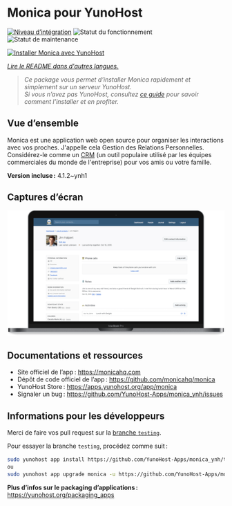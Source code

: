 <!--
Nota bene : ce README est automatiquement généré par <https://github.com/YunoHost/apps/tree/master/tools/readme_generator>
Il NE doit PAS être modifié à la main.
-->

# Monica pour YunoHost

[![Niveau d’intégration](https://apps.yunohost.org/badge/integration/monica)](https://ci-apps.yunohost.org/ci/apps/monica/)
![Statut du fonctionnement](https://apps.yunohost.org/badge/state/monica)
![Statut de maintenance](https://apps.yunohost.org/badge/maintained/monica)

[![Installer Monica avec YunoHost](https://install-app.yunohost.org/install-with-yunohost.svg)](https://install-app.yunohost.org/?app=monica)

*[Lire le README dans d'autres langues.](./ALL_README.md)*

> *Ce package vous permet d’installer Monica rapidement et simplement sur un serveur YunoHost.*  
> *Si vous n’avez pas YunoHost, consultez [ce guide](https://yunohost.org/install) pour savoir comment l’installer et en profiter.*

## Vue d’ensemble

Monica est une application web open source pour organiser les interactions avec vos proches. J'appelle cela Gestion des Relations Personnelles. Considérez-le comme un [CRM](https://en.wikipedia.org/wiki/Customer_relationship_management) (un outil populaire utilisé par les équipes commerciales du monde de l'entreprise) pour vos amis ou votre famille.


**Version incluse :** 4.1.2~ynh1

## Captures d’écran

![Capture d’écran de Monica](./doc/screenshots/main-app.png)

## Documentations et ressources

- Site officiel de l’app : <https://monicahq.com>
- Dépôt de code officiel de l’app : <https://github.com/monicahq/monica>
- YunoHost Store : <https://apps.yunohost.org/app/monica>
- Signaler un bug : <https://github.com/YunoHost-Apps/monica_ynh/issues>

## Informations pour les développeurs

Merci de faire vos pull request sur la [branche `testing`](https://github.com/YunoHost-Apps/monica_ynh/tree/testing).

Pour essayer la branche `testing`, procédez comme suit :

```bash
sudo yunohost app install https://github.com/YunoHost-Apps/monica_ynh/tree/testing --debug
ou
sudo yunohost app upgrade monica -u https://github.com/YunoHost-Apps/monica_ynh/tree/testing --debug
```

**Plus d’infos sur le packaging d’applications :** <https://yunohost.org/packaging_apps>

